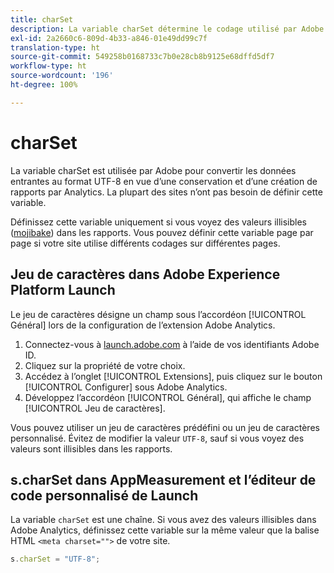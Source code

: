 ```yaml
---
title: charSet
description: La variable charSet détermine le codage utilisé par Adobe pour analyser votre demande d’image.
exl-id: 2a2660c6-809d-4b33-a846-01e49dd99c7f
translation-type: ht
source-git-commit: 549258b0168733c7b0e28cb8b9125e68dffd5df7
workflow-type: ht
source-wordcount: '196'
ht-degree: 100%

---
```


# charSet

La variable charSet est utilisée par Adobe pour convertir les données entrantes au format UTF-8 en vue d’une conservation et d’une création de rapports par Analytics. La plupart des sites nʼont pas besoin de définir cette variable.

Définissez cette variable uniquement si vous voyez des valeurs illisibles ([mojibake](https://fr.wikipedia.org/wiki/Mojibake)) dans les rapports. Vous pouvez définir cette variable page par page si votre site utilise différents codages sur différentes pages.

## Jeu de caractères dans Adobe Experience Platform Launch

Le jeu de caractères désigne un champ sous l’accordéon [!UICONTROL Général] lors de la configuration de l’extension Adobe Analytics.

1. Connectez-vous à [launch.adobe.com](https://launch.adobe.com) à l’aide de vos identifiants Adobe ID.
2. Cliquez sur la propriété de votre choix.
3. Accédez à l’onglet [!UICONTROL Extensions], puis cliquez sur le bouton [!UICONTROL Configurer] sous Adobe Analytics.
4. Développez l’accordéon [!UICONTROL Général], qui affiche le champ [!UICONTROL Jeu de caractères].

Vous pouvez utiliser un jeu de caractères prédéfini ou un jeu de caractères personnalisé. Évitez de modifier la valeur `UTF-8`, sauf si vous voyez des valeurs sont illisibles dans les rapports.

## s.charSet dans AppMeasurement et l’éditeur de code personnalisé de Launch

La variable `charSet` est une chaîne. Si vous avez des valeurs illisibles dans Adobe Analytics, définissez cette variable sur la même valeur que la balise HTML `<meta charset="">` de votre site.

```js
s.charSet = "UTF-8";
```
